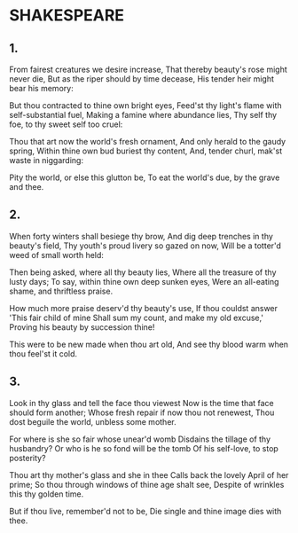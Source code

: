 # SHAKESPEARE
## 1.
   From fairest creatures we desire increase,
   That thereby beauty's rose might never die,
   But as the riper should by time decease,
   His tender heir might bear his memory:
   
   But thou contracted to thine own bright eyes,
   Feed'st thy light's flame with self-substantial fuel,
   Making a famine where abundance lies,
   Thy self thy foe, to thy sweet self too cruel:
   
   Thou that art now the world's fresh ornament,
   And only herald to the gaudy spring,
   Within thine own bud buriest thy content,
   And, tender churl, mak'st waste in niggarding:
   
   Pity the world, or else this glutton be,
   To eat the world's due, by the grave and thee.
   
## 2.
   When forty winters shall besiege thy brow,
   And dig deep trenches in thy beauty's field,
   Thy youth's proud livery so gazed on now,
   Will be a totter'd weed of small worth held:
   
   Then being asked, where all thy beauty lies,
   Where all the treasure of thy lusty days;
   To say, within thine own deep sunken eyes,
   Were an all-eating shame, and thriftless praise.
   
   How much more praise deserv'd thy beauty's use,
   If thou couldst answer 'This fair child of mine
   Shall sum my count, and make my old excuse,'
   Proving his beauty by succession thine!
   
   This were to be new made when thou art old,
   And see thy blood warm when thou feel'st it cold.  
   
## 3.
   Look in thy glass and tell the face thou viewest
   Now is the time that face should form another;
   Whose fresh repair if now thou not renewest,
   Thou dost beguile the world, unbless some mother.
   
   For where is she so fair whose unear'd womb
   Disdains the tillage of thy husbandry?
   Or who is he so fond will be the tomb
   Of his self-love, to stop posterity?
   
   Thou art thy mother's glass and she in thee
   Calls back the lovely April of her prime;
   So thou through windows of thine age shalt see,
   Despite of wrinkles this thy golden time.
   
   But if thou live, remember'd not to be,
   Die single and thine image dies with thee.